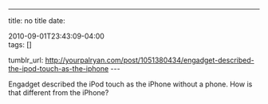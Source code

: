 ---
title: no title
date:

 2010-09-01T23:43:09-04:00  
tags:  []

tumblr_url:
http://yourpalryan.com/post/1051380434/engadget-described-the-ipod-touch-as-the-iphone
\-\--

Engadget described the iPod touch as the iPhone without a phone. How is
that different from the iPhone?
